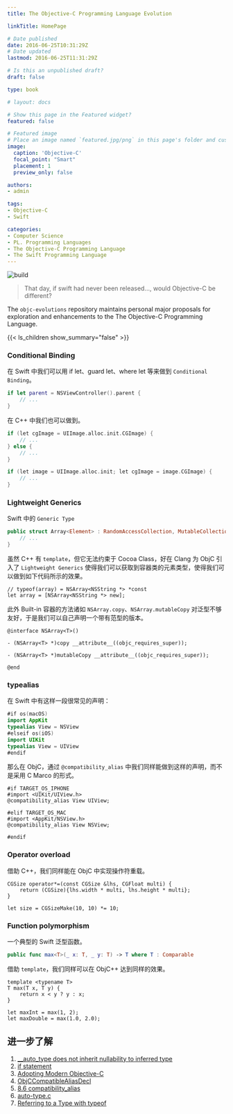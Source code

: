 ```yaml
---
title: The Objective-C Programming Language Evolution

linkTitle: HomePage

# Date published
date: 2016-06-25T10:31:29Z
# Date updated
lastmod: 2016-06-25T11:31:29Z

# Is this an unpublished draft?
draft: false

type: book

# layout: docs

# Show this page in the Featured widget?
featured: false

# Featured image
# Place an image named `featured.jpg/png` in this page's folder and customize its options here.
image:
  caption: 'Objective-C'
  focal_point: "Smart"
  placement: 1
  preview_only: false

authors:
- admin

tags:
- Objective-C
- Swift

categories:
- Computer Science 
- PL. Programming Languages
- The Objective-C Programming Language
- The Swift Programming Language
---
```


![build](https://github.com/0xxd0/objc-evolution/workflows/build/badge.svg?branch=master)

> That day, if swift had never been released..., would Objective-C be different?

The `objc-evolutions` repository maintains personal major proposals for exploration and enhancements to the The Objective-C Programming Language.


{{< ls_children show_summary="false" >}} 


### Conditional Binding

在 Swift 中我们可以用 if let、guard let、where let 等来做到 `Conditional Binding`。

```swift
if let parent = NSViewController().parent {
    // ...
}
```

在 C++ 中我们也可以做到。

```cpp
if (let cgImage = UIImage.alloc.init.CGImage) {
    // ...
} else {
    // ...
}

if (let image = UIImage.alloc.init; let cgImage = image.CGImage) {
    // ...   
}
```

### Lightweight Generics

Swift 中的 `Generic Type`

```swift
public struct Array<Element> : RandomAccessCollection, MutableCollection {
    // ...
}
```

虽然 C++ 有 `template`，但它无法约束于 Cocoa Class，好在 Clang 为 ObjC 引入了 `Lightweight Generics` 使得我们可以获取到容器类的元素类型，使得我们可以做到如下代码所示的效果。

```objc
// typeof(array) = NSArray<NSString *> *const
let array = [NSArray<NSString *> new];
```

此外 Built-in 容器的方法诸如 `NSArray.copy`、`NSArray.mutableCopy` 对泛型不够友好，于是我们可以自己声明一个带有范型的版本。

``` objc
@interface NSArray<T>()

- (NSArray<T> *)copy __attribute__((objc_requires_super));

- (NSArray<T> *)mutableCopy __attribute__((objc_requires_super));

@end
```

### typealias

在 Swift 中有这样一段很常见的声明：

```swift
#if os(macOS)
import AppKit
typealias View = NSView
#elseif os(iOS)
import UIKit
typealias View = UIView
#endif
```

那么在 ObjC，通过 `@compatibility_alias` 中我们同样能做到这样的声明，而不是采用 C Marco 的形式。

```objc
#if TARGET_OS_IPHONE
#import <UIKit/UIView.h>
@compatibility_alias View UIView;

#elif TARGET_OS_MAC
#import <AppKit/NSView.h>
@compatibility_alias View NSView;

#endif
```

### Operator overload

借助 C++，我们同样能在 ObjC 中实现操作符重载。

```objc
CGSize operator*=(const CGSize &lhs, CGFloat multi) {
    return (CGSize){lhs.width * multi, lhs.height * multi};
}

let size = CGSizeMake(10, 10) *= 10;
```

### Function polymorphism

一个典型的 Swift 泛型函数。

```swift
public func max<T>(_ x: T, _ y: T) -> T where T : Comparable
```

借助 `template`，我们同样可以在 ObjC++ 达到同样的效果。

```objc
template <typename T>
T max(T x, T y) {
    return x < y ? y : x;
}

let maxInt = max(1, 2);
let maxDouble = max(1.0, 2.0);
```

## 进一步了解

1. [__auto_type does not inherit nullability to inferred type](https://openradar.appspot.com/27062504)
2. [if statement](http://en.cppreference.com/w/cpp/language/if)
3. [Adopting Modern Objective-C](https://developer.apple.com/library/content/releasenotes/ObjectiveC/ModernizationObjC/AdoptingModernObjective-C/AdoptingModernObjective-C.html)
4. [ObjCCompatibleAliasDecl](http://clang.llvm.org/doxygen/classclang_1_1ObjCCompatibleAliasDecl.html)
5. [8.6 compatibility_alias](https://gcc.gnu.org/onlinedocs/gcc/compatibility_005falias.html)
6. [auto-type.c](https://github.com/llvm-mirror/clang/blob/master/test/Sema/auto-type.c)
7. [Referring to a Type with typeof](https://gcc.gnu.org/onlinedocs/gcc/Typeof.html)
<!-- 8. https://pspdfkit.com/blog/2016/swifty-objective-c/
9. https://pspdfkit.com/blog/2017/even-swiftier-objective-c/ -->
